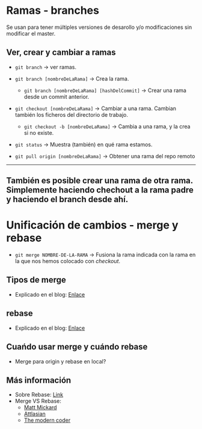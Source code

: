 # Ramas - branches

Se usan para tener múltiples versiones de desarollo y/o modificaciones sin modificar el master.

## Ver, crear y cambiar a ramas

- `git branch` 										-> ver ramas.

- `git branch [nombreDeLaRama]` 					-> Crea la rama.

	- `git branch [nombreDeLaRama] [hashDelCommit]` -> Crear una rama desde un commit anterior.

- `git checkout [nombreDeLaRama]` 					-> Cambiar a una rama. Cambian también los ficheros del directorio de trabajo.

	- `git checkout -b [nombreDeLaRama]` 			-> Cambia a una rama, y la crea si no existe.

- `git status`										-> Muestra (también) en qué rama estamos.

- `git pull origin [nombreDeLaRama]`				-> Obtener una rama del repo remoto

---
También es posible crear una rama de otra rama. Simplemente haciendo chechout a la rama padre y haciendo el branch desde ahí.
---

# Unificación de cambios - merge y rebase

- `git merge NOMBRE-DE-LA-RAMA` -> Fusiona la rama indicada con la rama en la que nos hemos colocado con *checkout*.


## Tipos de merge

- Explicado en el blog: [Enlace](https://iagovar.com/git/git-merge-rebase)

## rebase

- Explicado en el blog: [Enlace](https://iagovar.com/git/git-merge-rebase)

## Cuańdo usar merge y cuándo rebase

- Merge para origin y rebase en local?

## Más información

- Sobre Rebase: [Link](https://www.atlassian.com/es/git/tutorials/rewriting-history/git-rebase)
- Merge VS Rebase:
	- [Matt Mickard](https://matt-rickard.com/squash-merge-or-rebase)
	- [Attlasian](https://www.atlassian.com/es/git/tutorials/merging-vs-rebasing)
	- [The modern coder](https://www.youtube.com/watch?v=f1wnYdLEpgI)
